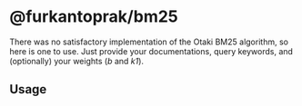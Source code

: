 # @furkantoprak/bm25
There was no satisfactory implementation of the Otaki BM25 algorithm, so here is one to use. Just provide your documentations, query keywords, and (optionally) your weights (*b* and *k1*).

## Usage
